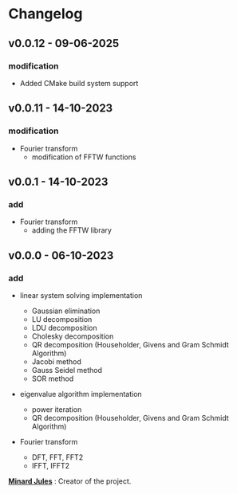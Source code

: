 # Changelog

## v0.0.12 - 09-06-2025

### modification

* Added CMake build system support

## v0.0.11 - 14-10-2023

### modification

* Fourier transform
  * modification of FFTW functions

## v0.0.1 - 14-10-2023

### add

* Fourier transform
  * adding the FFTW library

## v0.0.0 - 06-10-2023

### add

* linear system solving implementation
  * Gaussian elimination 
  * LU decomposition
  * LDU decomposition
  * Cholesky decomposition
  * QR decomposition (Householder, Givens and Gram Schmidt Algorithm)
  * Jacobi method
  * Gauss Seidel method
  * SOR method


* eigenvalue algorithm implementation
  * power iteration
  * QR decomposition (Householder, Givens and Gram Schmidt Algorithm)

* Fourier transform
  * DFT, FFT, FFT2
  * IFFT, IFFT2

[**Minard Jules**](https://github.com/Minard-Jules) : Creator of the project.

